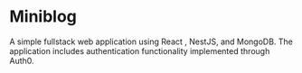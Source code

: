 # Miniblog
A simple fullstack web application using React , NestJS, and MongoDB. The application includes authentication functionality implemented through Auth0.
